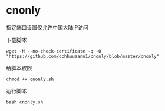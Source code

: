 # cnonly
指定端口设置仅允许中国大陆IP访问

下载脚本
```
wget -N --no-check-certificate -q -O "https://github.com/cchhuuaann1/cnonly/blob/master/cnonly"
```

给脚本权限
```
chmod +x cnonly.sh
```

运行脚本
```
bash cnonly.sh
```
